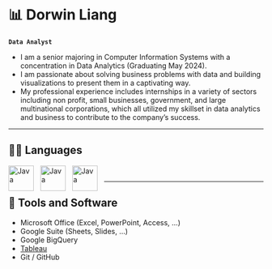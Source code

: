 # 📊 Dorwin Liang 

**`Data Analyst`**

- I am a senior majoring in Computer Information Systems with a concentration in Data Analytics (Graduating May 2024). 
- I am passionate about solving business problems with data and building visualizations to present them in a captivating way. 
- My professional experience includes internships in a variety of sectors including non profit, small businesses, government, and large multinational corporations, which all utilized my skillset in data analytics and business to contribute to the company’s success. 

---

## 👨‍💻 Languages

<img align="left" alt="Java" width="50px" style="padding-right:10px" src="https://cdn.jsdelivr.net/gh/devicons/devicon@latest/icons/python/python-original.svg" />
<img align="left" alt="Java" width="50px" style="padding-right:10px" src="https://cdn.jsdelivr.net/gh/devicons/devicon@latest/icons/r/r-original.svg" />
<img align="left" alt="Java" width="50px" style="padding-right:10px" src="https://cdn.jsdelivr.net/gh/devicons/devicon@latest/icons/azuresqldatabase/azuresqldatabase-original.svg" />
<br />

---

## 🧰 Tools and Software
- Microsoft Office (Excel, PowerPoint, Access, ...)
- Google Suite (Sheets, Slides, ...)
- Google BigQuery
- [Tableau](https://public.tableau.com/app/profile/dorwin.liang/vizzes)
- Git / GitHub
          
<!--
**dorwinl3894/dorwinl3894** is a ✨ _special_ ✨ repository because its `README.md` (this file) appears on your GitHub profile.

Here are some ideas to get you started:

- 🔭 I’m currently working on ...
- 🌱 I’m currently learning ...
- 👯 I’m looking to collaborate on ...
- 🤔 I’m looking for help with ...
- 💬 Ask me about ...
- 📫 How to reach me: ...
- 😄 Pronouns: ...
- ⚡ Fun fact: ...
-->
